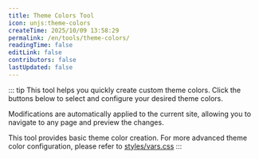 ```yaml
---
title: Theme Colors Tool
icon: unjs:theme-colors
createTime: 2025/10/09 13:58:29
permalink: /en/tools/theme-colors/
readingTime: false
editLink: false
contributors: false
lastUpdated: false
---
```


::: tip
This tool helps you quickly create custom theme colors. Click the buttons below to select and configure your desired theme colors.

Modifications are automatically applied to the current site, allowing you to navigate to any page and preview the changes.

This tool provides basic theme color creation. For more advanced theme color configuration, please refer to [styles/vars.css](https://github.com/pengzhanbo/vuepress-theme-plume/blob/main/theme/src/client/styles/vars.css)
:::

<script setup>
import ThemeColors from '@source/.vuepress/themes/components/ThemeColors.vue'
</script>

<ThemeColors />
